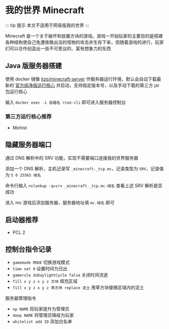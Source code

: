 # 我的世界 Minecraft

::: tip 提示
本文不适用于网易版我的世界
:::

Minecraft 是一个关于破坏和放置方块的游戏。游戏一开始玩家的主要目的是搭建各种结构使自己免遭夜晚出没的怪物的攻击并生存下来，但随着游戏的进行，玩家们可以合作创造出一些不可思议的、富有想象力的东西

## Java 版服务器搭建

使用 docker 镜像 [itzg/minecraft-server](https://docker-minecraft-server.readthedocs.io) 作服务器运行环境，默认会自动下载最新的 [官方纯净版运行核心](https://www.minecraft.net/download/server) 并启动，支持指定版本号，以及手动下载的第三方 jar 包运行核心

输入 `docker exec -i 容器名 rcon-cli` 即可进入服务器控制台

### 第三方运行核心推荐

- Mohist

## 隐藏服务器端口

通过 DNS 解析中的 SRV 功能，实现不需要端口连接我的世界服务器

添加一个 DNS 解析，主机记录写 `_minecraft._tcp.mc`，记录类型为 `SRV`，记录值为 `5 0 25565 域名`

命令行输入 `nslookup -q=srv _minecraft._tcp.mc.域名` 查看上述 SRV 解析是否成功

进入 mc 游戏后添加服务器，服务器地址填 `mc.域名` 即可

## 启动器推荐

- PCL 2

## 控制台指令记录

- `gamemode MODE` 切换游戏模式
- `time set 0` 设置时间为日出
- `gamerule doDaylightCycle false` 关闭时间流逝
- `fill x y z x y z 方块` 填充区域
- `fill x y z x y z 草方块 replace 泥土` 用草方块替换区域内的泥土

服务器管理指令

- `op NAME` 将玩家提升为管理员
- `deop NAME` 将管理员降级为玩家
- `whitelist add ID` 添加白名单
